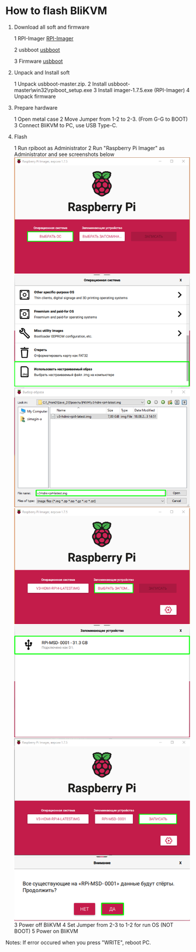 # How to flash BliKVM

1. Download all soft and firmware

    1 RPI-Imager
[RPI-Imager](https://github.com/raspberrypi/rpi-imager/releases/download/v1.7.5/imager-1.7.5.exe)

    2 usbboot
[usbboot](https://github.com/raspberrypi/usbboot/archive/refs/heads/master.zip)

    3 Firmware
[usbboot](https://files.pikvm.org/images/v3-hdmi-rpi4-latest.img.xz)

2. Unpack and Install soft

    1 Unpack usbboot-master.zip.
    2 Install usbboot-master\win32\rpiboot_setup.exe
    3 Install imager-1.7.5.exe (RPI-Imager)
    4 Unpack firmware

3. Prepare hardware

    1 Open metal case
    2 Move Jumper from 1-2 to 2-3. (From G-G to BOOT)
    3 Connect BliKVM to PC, use USB Type-C.

4. Flash

    1 Run rpiboot as Administrator
    2 Run "Raspberry Pi Imager" as Administrator and see screenshots below
![alt text](Screenshot_1.png "Title")
![alt text](Screenshot_2.png "Title")
![alt text](Screenshot_3.png "Title")
![alt text](Screenshot_4.png "Title")
![alt text](Screenshot_5.png "Title")
![alt text](Screenshot_6.png "Title")
![alt text](Screenshot_7.png "Title")
    3 Power off BliKVM
    4 Set Jumper from 2-3 to 1-2 for run OS (NOT BOOT)
    5 Power on BliKVM

Notes:
If error occured when you press "WRITE", reboot PC.
